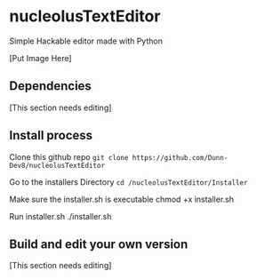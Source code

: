 # nucleolusTextEditor
Simple Hackable editor made with Python

[Put Image Here]

## Dependencies
[This section needs editing]

## Install process 

Clone this github repo
`git clone https://github.com/Dunn-Dev8/nucleolusTextEditor`

Go to the installers Directory
`cd /nucleolusTextEditor/Installer`

Make sure the installer.sh is executable
chmod +x installer.sh

Run installer.sh
./installer.sh

## Build and edit your own version
[This section needs editing]
